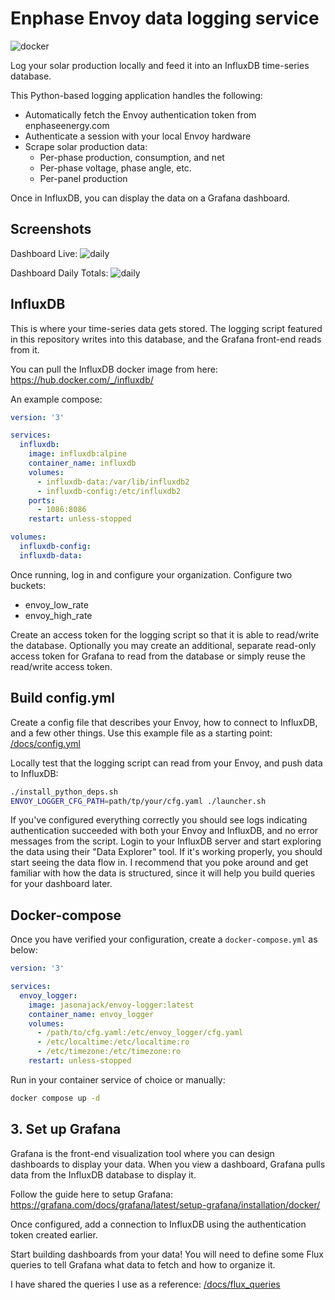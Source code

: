 # Enphase Envoy data logging service

![docker](https://github.com/jasonajack/envoy-logger/actions/workflows/docker-image.yml/badge.svg)

Log your solar production locally and feed it into an InfluxDB time-series database.

This Python-based logging application handles the following:
* Automatically fetch the Envoy authentication token from enphaseenergy.com
* Authenticate a session with your local Envoy hardware
* Scrape solar production data:
    * Per-phase production, consumption, and net
    * Per-phase voltage, phase angle, etc.
    * Per-panel production

Once in InfluxDB, you can display the data on a Grafana dashboard.

## Screenshots

Dashboard Live:
![daily](docs/dashboard-live.png)

Dashboard Daily Totals:
![daily](docs/dashboard-daily-totals.png)

## InfluxDB

This is where your time-series data gets stored. The logging script featured in this repository writes into this database, and the Grafana front-end reads from it.

You can pull the InfluxDB docker image from here: https://hub.docker.com/_/influxdb/

An example compose:

```yaml
version: '3'

services:
  influxdb:
    image: influxdb:alpine
    container_name: influxdb
    volumes:
      - influxdb-data:/var/lib/influxdb2
      - influxdb-config:/etc/influxdb2
    ports:
      - 1086:8086
    restart: unless-stopped

volumes:
  influxdb-config:
  influxdb-data:
```

Once running, log in and configure your organization. Configure two buckets:

* envoy_low_rate
* envoy_high_rate

Create an access token for the logging script so that it is able to read/write the database. Optionally you may create an additional, separate read-only access token for Grafana to read from the database or simply reuse the read/write access token.

## Build config.yml

Create a config file that describes your Envoy, how to connect to InfluxDB, and a few other things. Use this example file as a starting point: [/docs/config.yml](/docs/config.yml)

Locally test that the logging script can read from your Envoy, and push data to InfluxDB:

```bash
./install_python_deps.sh
ENVOY_LOGGER_CFG_PATH=path/tp/your/cfg.yaml ./launcher.sh
```

If you've configured everything correctly you should see logs indicating authentication succeeded with both your Envoy and InfluxDB, and no error messages from the script. Login to your InfluxDB server and start exploring the data using their "Data Explorer" tool. If it's working properly, you should start seeing the data flow in. I recommend that you poke around and get familiar with how the data is structured, since it will help you build queries for your dashboard later.

## Docker-compose

Once you have verified your configuration, create a `docker-compose.yml` as below:

```yaml
version: '3'

services:
  envoy_logger:
    image: jasonajack/envoy-logger:latest
    container_name: envoy_logger
    volumes:
      - /path/to/cfg.yaml:/etc/envoy_logger/cfg.yaml
      - /etc/localtime:/etc/localtime:ro
      - /etc/timezone:/etc/timezone:ro
    restart: unless-stopped
```

Run in your container service of choice or manually:

```bash
docker compose up -d
```

## 3. Set up Grafana

Grafana is the front-end visualization tool where you can design dashboards to display your data. When you view a dashboard, Grafana pulls data from the InfluxDB database to display it.

Follow the guide here to setup Grafana: https://grafana.com/docs/grafana/latest/setup-grafana/installation/docker/

Once configured, add a connection to InfluxDB using the authentication token created earlier.

Start building dashboards from your data! You will need to define some Flux queries to tell Grafana what data to fetch and how to organize it.

I have shared the queries I use as a reference: [/docs/flux_queries](/docs/flux_queries)
